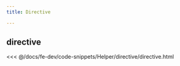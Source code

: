 ```yaml
---
title: Directive

---
```


## directive
<<< @/docs/fe-dev/code-snippets/Helper/directive/directive.html
